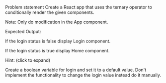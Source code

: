 Problem statement
Create a React app that uses the ternary operator to conditionally render the given components.

Note: Only do modification in the App component.

Expected Output:

If the login status is false display Login component.

If the login status is true display Home component.

Hint: (click to expand)

Create a boolean variable for login and set it to a default value.
Don't implement the functionality to change the login value instead do it manually.
